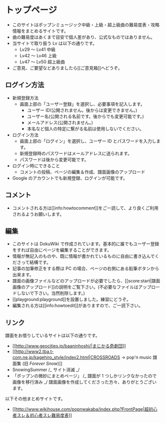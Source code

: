 # トップページ

- このサイトはポップンミュージック中級・上級・超上級曲の難易度表・攻略情報をまとめるサイトです。
- 曲の難易度はあくまで目安で個人差があり、公式なものではありません。
- 当サイトで取り扱う Lv は以下の通りです。
  - Lv29 ～ Lv41 中級
  - Lv42 ～ Lv46 上級
  - Lv47 ～ Lv50 超上級曲
- ご意見、ご要望などありましたら[[ご意見箱]]へどうぞ。

## ログイン方法

- 新規登録方法
  - 画面上部の「ユーザー登録」を選択し、必要事項を記入します。
    - ユーザー ID(公開されません。後からは変更できません。)
    - ユーザー名(公開される名前です。後からでも変更可能です。)
    - メールアドレス(公開されません。)
    - 本名など個人の特定に繋がる名前は使用しないでください。
- ログイン方法
  - 画面上部の「ログイン」を選択し、ユーザー ID とパスワードを入力します。
  - 新規登録時のパスワードはメールアドレスに送られます。
  - パスワードは後から変更可能です。
- ログイン時にできること
  - コメントの投稿、ページの編集＆作成、譜面画像のアップロード
- Google のアカウントでも新規登録、ログインが可能です。

## コメント

- コメントされる方は[[info:howtocomment]]をご一読して、より良くご利用されるようお願いします。

## 編集

- このサイトは DokuWiki で作成されています。基本的に誰でもユーザー登録をすれば自由にページを編集することができます。
- 情報が無記入のものや、既に情報が書かれているものに自由に書き込んでくださって結構です。
- 記事の加筆修正をする際は PC の場合、ページの右側にある鉛筆ボタンから出来ます。
- 譜面の画像ファイルなどのアップロードが必要でしたら、[[score:start|譜面画像のアップロード]]の説明をご覧下さい。(不必要なファイルはアップロードしないで下さい。当然削除します。)
- [[playground:playground]]を設置しました。練習にどうぞ。
- 編集される方は[[info:howtoedit]]がありますので、ご一読下さい。

## リンク

譜面をお借りしているサイトは以下の通りです。

- [[http://www.geocities.jp/baaninhoshi/|まじかる奇劇団]]
- [[http://www2.tba.t-com.ne.jp/kagehiro_style/index2.html|CROSSROADS -> pop'n music 譜面集 (旧 *Forever Snow*)]]
- SnowingSummer /_ サイト消滅 _/
- 「ポップンの微妙にまとめページ」 /_ 譜面が 1 つしかリンクなかったので画像を移行済み _/
  譜面画像を作成してくださった方々、ありがとうございます。

以下その他まとめサイトです。

- [[http://www.wikihouse.com/popnwakaba/index.php?FrontPage|超初心者スレ＆初心者スレ難易度表]]
  <!--  *(「超初心者スレまとめサイト」は情報が古すぎる気がします) -->
  <!--  *(「初心者スレまとめ＆用語集」はサイト消滅) -->
  <!--  *(「中級曲難易度表」もサイト消滅) -->
